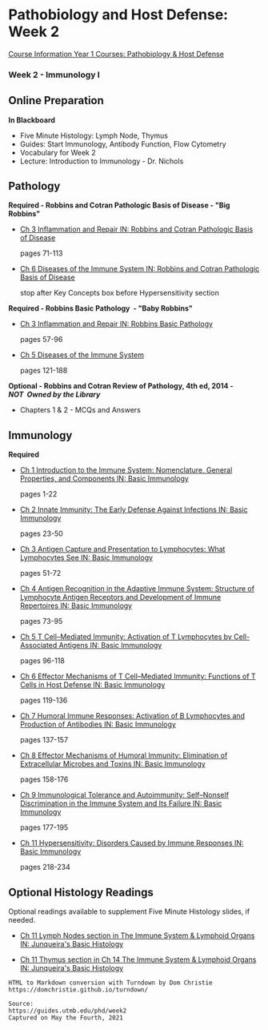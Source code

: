 # Pathobiology and Host Defense: Week 2

[Course Information Year 1 Courses: Pathobiology & Host Defense](/usmle/phd/course-information.html)

### Week 2 - Immunology I

## Online Preparation

**In Blackboard**

*   Five Minute Histology: Lymph Node, Thymus
*   Guides: Start Immunology, Antibody Function, Flow Cytometry
*   Vocabulary for Week 2
*   Lecture: Introduction to Immunology - Dr. Nichols

## Pathology

**Required - Robbins and Cotran Pathologic Basis of Disease - "Big Robbins"**

*   [Ch 3 Inflammation and Repair IN: Robbins and Cotran Pathologic Basis of Disease](http://libux.utmb.edu/login?url=https://www.clinicalkey.com/#!/content/book/3-s2.0-B9780323531139000030)
    
    pages 71-113
    
*   [Ch 6 Diseases of the Immune System IN: Robbins and Cotran Pathologic Basis of Disease](http://libux.utmb.edu/login?url=https://www.clinicalkey.com/#!/content/book/3-s2.0-B9780323531139000066)
    
    stop after Key Concepts box before Hypersensitivity section
    

**Required - Robbins Basic Pathology  - "Baby Robbins"**

*   [Ch 3 Inflammation and Repair IN: Robbins Basic Pathology](http://libux.utmb.edu/login?url=https://www.clinicalkey.com/#!/content/book/3-s2.0-B978032335317500003X)
    
    pages 57-96
    
*   [Ch 5 Diseases of the Immune System](http://libux.utmb.edu/login?url=https://www.clinicalkey.com/#!/content/book/3-s2.0-B9780323353175000053)
    
    pages 121-188
    

**Optional - Robbins and Cotran Review of Pathology, 4th ed, 2014 -_NOT_  _Owned by the Library_**

*   Chapters 1 & 2 - MCQs and Answers

## Immunology

**Required**

*   [Ch 1 Introduction to the Immune System: Nomenclature, General Properties, and Components IN: Basic Immunology](http://libux.utmb.edu/login?url=https://www.clinicalkey.com/#!/content/book/3-s2.0-B9780323549431000015)
    
    pages 1-22
    
*   [Ch 2 Innate Immunity: The Early Defense Against Infections IN: Basic Immunology](http://libux.utmb.edu/login?url=https://www.clinicalkey.com/#!/content/book/3-s2.0-B9780323549431000027)
    
    pages 23-50
    
*   [Ch 3 Antigen Capture and Presentation to Lymphocytes: What Lymphocytes See IN: Basic Immunology](http://libux.utmb.edu/login?url=https://www.clinicalkey.com/#!/content/book/3-s2.0-B9780323549431000039)
    
    pages 51-72
    
*   [Ch 4 Antigen Recognition in the Adaptive Immune System: Structure of Lymphocyte Antigen Receptors and Development of Immune Repertoires IN: Basic Immunology](http://libux.utmb.edu/login?url=https://www.clinicalkey.com/#!/content/book/3-s2.0-B9780323549431000040)
    
    pages 73-95
    
*   [Ch 5 T Cell–Mediated Immunity: Activation of T Lymphocytes by Cell-Associated Antigens IN: Basic Immunology](http://libux.utmb.edu/login?url=https://www.clinicalkey.com/#!/content/book/3-s2.0-B9780323549431000052)
    
    pages 96-118
    
*   [Ch 6 Effector Mechanisms of T Cell–Mediated Immunity: Functions of T Cells in Host Defense IN: Basic Immunology](http://libux.utmb.edu/login?url=https://www.clinicalkey.com/#!/content/book/3-s2.0-B9780323549431000064)
    
    pages 119-136
    
*   [Ch 7 Humoral Immune Responses: Activation of B Lymphocytes and Production of Antibodies IN: Basic Immunology](http://libux.utmb.edu/login?url=https://www.clinicalkey.com/#!/content/book/3-s2.0-B9780323549431000076)
    
    pages 137-157
    
*   [Ch 8 Effector Mechanisms of Humoral Immunity: Elimination of Extracellular Microbes and Toxins IN: Basic Immunology](http://libux.utmb.edu/login?url=https://www.clinicalkey.com/#!/content/book/3-s2.0-B9780323549431000088)
    
    pages 158-176
    
*   [Ch 9 Immunological Tolerance and Autoimmunity: Self–Nonself Discrimination in the Immune System and Its Failure IN: Basic Immunology](http://libux.utmb.edu/login?url=https://www.clinicalkey.com/#!/content/book/3-s2.0-B978032354943100009X)
    
    pages 177-195
    
*   [Ch 11 Hypersensitivity: Disorders Caused by Immune Responses IN: Basic Immunology](http://libux.utmb.edu/login?url=https://www.clinicalkey.com/#!/content/book/3-s2.0-B9780323549431000118)
    
    pages 218-234
    

## Optional Histology Readings

Optional readings available to supplement Five Minute Histology slides, if needed.

*   [Ch 11 Lymph Nodes section in The Immune System & Lymphoid Organs IN: Junqueira's Basic Histology](http://libux.utmb.edu/login?url=https://accessmedicine.mhmedical.com/content.aspx?bookid=1687&sectionid=109633334#1133857003)
    
*   [Ch 11 Thymus section in Ch 14 The Immune System & Lymphoid Organs IN: Junqueira's Basic Histology](http://libux.utmb.edu/login?url=https://accessmedicine.mhmedical.com/content.aspx?bookid=1687&sectionid=109633334#1133857001)

```
HTML to Markdown conversion with Turndown by Dom Christie
https://domchristie.github.io/turndown/

Source:
https://guides.utmb.edu/phd/week2
Captured on May the Fourth, 2021
```
